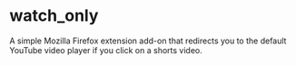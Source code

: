 # watch_only

A simple Mozilla Firefox extension add-on that redirects you to the default
YouTube video player if you click on a shorts video.
